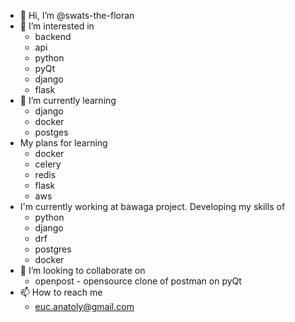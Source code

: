 - 👋 Hi, I’m @swats-the-floran
- 👀 I’m interested in
  * backend
  * api
  * python
  * pyQt
  * django
  * flask
- 🌱 I’m currently learning
  * django
  * docker
  * postges
- My plans for learning
  * docker
  * celery
  * redis
  * flask
  * aws
- I'm currently working at bawaga project. Developing my skills of
  * python
  * django
  * drf
  * postgres
  * docker
- 💞️ I’m looking to collaborate on
  * openpost - opensource clone of postman on pyQt
- 📫 How to reach me
  * euc.anatoly@gmail.com
